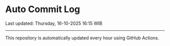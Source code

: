 # Auto Commit Log

Last updated: Thursday, 16-10-2025 16:15 WIB

---

This repository is automatically updated every hour using GitHub Actions.
